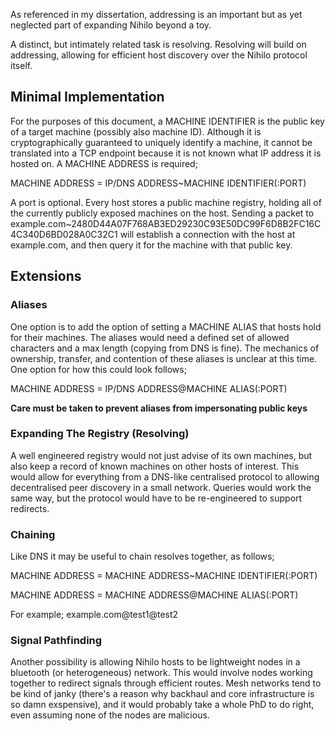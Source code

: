 As referenced in my dissertation, addressing is an important but as yet neglected part of expanding Nihilo beyond a toy.

A distinct, but intimately related task is resolving. Resolving will build on addressing, allowing for efficient host discovery over the Nihilo protocol itself.

## Minimal Implementation

For the purposes of this document, a MACHINE IDENTIFIER is the public key of a target machine (possibly also machine ID). Although it is cryptographically guaranteed to uniquely identify a machine, it cannot be translated into a TCP endpoint because it is not known what IP address it is hosted on. A MACHINE ADDRESS is required;

MACHINE ADDRESS = IP/DNS ADDRESS~MACHINE IDENTIFIER(:PORT)

A port is optional. Every host stores a public machine registry, holding all of the currently publicly exposed machines on the host. Sending a packet to example.com~2480D44A07F768AB3ED29230C93E50DC99F6D8B2FC16C4C340D6BD028A0C32C1 will establish a connection with the host at example.com, and then query it for the machine with that public key.

## Extensions

### Aliases

One option is to add the option of setting a MACHINE ALIAS that hosts hold for their machines. The aliases would need a defined set of allowed characters and a max length (copying from DNS is fine). The mechanics of ownership, transfer, and contention of these aliases is unclear at this time. One option for how this could look follows;

MACHINE ADDRESS = IP/DNS ADDRESS@MACHINE ALIAS(:PORT)

**Care must be taken to prevent aliases from impersonating public keys**

### Expanding The Registry (Resolving)

A well engineered registry would not just advise of its own machines, but also keep a record of known machines on other hosts of interest. This would allow for everything from a DNS-like centralised protocol to allowing decentralised peer discovery in a small network. Queries would work the same way, but the protocol would have to be re-engineered to support redirects.

### Chaining

Like DNS it may be useful to chain resolves together, as follows;

MACHINE ADDRESS = MACHINE ADDRESS~MACHINE IDENTIFIER(:PORT)

MACHINE ADDRESS = MACHINE ADDRESS@MACHINE ALIAS(:PORT)

For example; example.com@test1@test2

### Signal Pathfinding

Another possibility is allowing Nihilo hosts to be lightweight nodes in a bluetooth (or heterogeneous) network. This would involve nodes working together to redirect signals through efficient routes. Mesh networks tend to be kind of janky (there's a reason why backhaul and core infrastructure is so damn exspensive), and it would probably take a whole PhD to do right, even assuming none of the nodes are malicious.
